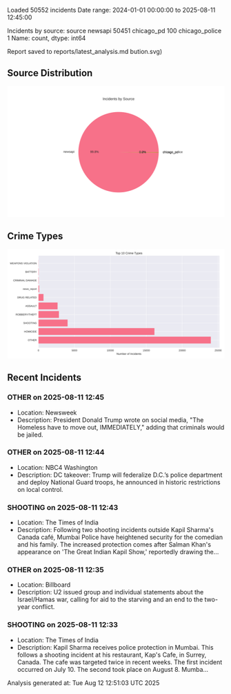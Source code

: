 
Loaded 50552 incidents
Date range: 2024-01-01 00:00:00 to 2025-08-11 12:45:00

Incidents by source:
source
newsapi           50451
chicago_pd          100
chicago_police        1
Name: count, dtype: int64

Report saved to reports/latest_analysis.md
bution.svg)

## Source Distribution
![Source Distribution](images/source_distribution.svg)

## Crime Types
![Crime Types](images/crime_types.svg)

## Recent Incidents

### OTHER on 2025-08-11 12:45
- Location: Newsweek
- Description: President Donald Trump wrote on social media, "The Homeless have to move out, IMMEDIATELY," adding that criminals would be jailed.


### OTHER on 2025-08-11 12:44
- Location: NBC4 Washington
- Description: DC takeover: Trump will federalize D.C.’s police department and deploy National Guard troops, he announced in historic restrictions on local control.


### SHOOTING on 2025-08-11 12:43
- Location: The Times of India
- Description: Following two shooting incidents outside Kapil Sharma's Canada café, Mumbai Police have heightened security for the comedian and his family. The increased protection comes after Salman Khan's appearance on 'The Great Indian Kapil Show,' reportedly drawing the…


### OTHER on 2025-08-11 12:35
- Location: Billboard
- Description: U2 issued group and individual statements about the Israel/Hamas war, calling for aid to the starving and an end to the two-year conflict.


### SHOOTING on 2025-08-11 12:33
- Location: The Times of India
- Description: Kapil Sharma receives police protection in Mumbai. This follows a shooting incident at his restaurant, Kap's Cafe, in Surrey, Canada. The cafe was targeted twice in recent weeks. The first incident occurred on July 10. The second took place on August 8. Mumba…

Analysis generated at: Tue Aug 12 12:51:03 UTC 2025
